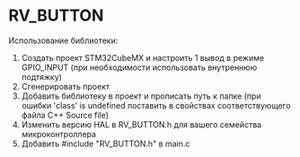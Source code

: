# RV_BUTTON
Использование библиотеки:
1. Создать проект STM32CubeMX и настроить 1 вывод в режиме GPIO_INPUT (при необходимости использовать внутреннюю подтяжку)
2. Сгенерировать проект
3. Добавить библиотеку в проект и прописать путь к папке (при ошибки 'class' is undefined поставить в свойствах соответствующего файла С++ Source file)
4. Изменить версию HAL в RV_BUTTON.h для вашего семейства микроконтроллера
5. Добавить #include "RV_BUTTON.h" в main.c
